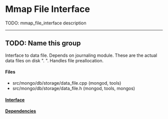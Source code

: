 # Mmap File Interface
TODO: mmap\_file\_interface description


-------------

## TODO: Name this group
Interface to data file. Depends on journaling module. These are the actual data files on disk  "<dbname>. ".  Handles file preallocation.

#### Files
- src/mongo/db/storage/data\_file.cpp   (mongod, tools)
- src/mongo/db/storage/data\_file.h   (mongod, tools, mongos)

#### [Interface](interface/0)

#### [Dependencies](dependencies/0)
